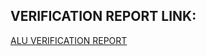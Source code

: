 ## VERIFICATION REPORT LINK:
[ALU VERIFICATION REPORT](https://docs.google.com/document/d/14VToNb2wWPj4PCbbs0UZLAi3cE9n1vAi/edit?usp=drive_link&ouid=113766502478178390742&rtpof=true&sd=true)
